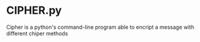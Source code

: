 # CIPHER.py
Cipher is a python's command-line program able to encript a message with different chiper methods
